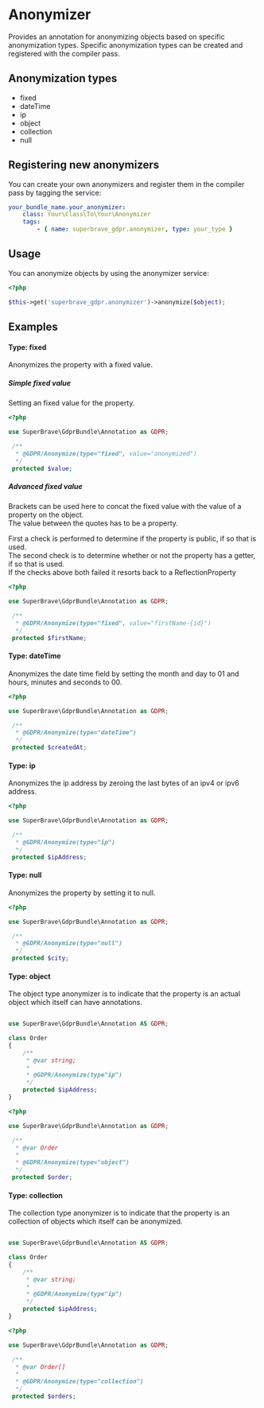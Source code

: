 # Anonymizer

Provides an annotation for anonymizing objects based on specific anonymization types. Specific anonymization types can be created and registered with the compiler pass.

## Anonymization types

- fixed
- dateTime
- ip
- object
- collection
- null

## Registering new anonymizers

You can create your own anonymizers and register them in the compiler pass by tagging the service:

```yml
your_bundle_name.your_anonymizer:
    class: Your\Class\To\Your\Anonymizer
    tags:
        - { name: superbrave_gdpr.anonymizer, type: your_type }
```

## Usage

You can anonymize objects by using the anonymizer service:

```php
<?php

$this->get('superbrave_gdpr.anonymizer')->anonymize($object);
```

## Examples

#### Type: fixed

Anonymizes the property with a fixed value.

##### Simple fixed value 

Setting an fixed value for the property.

```php
<?php

use SuperBrave\GdprBundle\Annotation as GDPR;

 /**
  * @GDPR/Anonymize(type="fixed", value="anonymized")
  */
 protected $value;
```

##### Advanced fixed value

Brackets can be used here to concat the fixed value with the value of a property on the object.  
The value between the quotes has to be a property.  

First a check is performed to determine if the property is public, if so that is used.  
The second check is to determine whether or not the property has a getter, if so that is used.  
If the checks above both failed it resorts back to a ReflectionProperty

```php
<?php

use SuperBrave\GdprBundle\Annotation as GDPR;

 /**
  * @GDPR/Anonymize(type="fixed", value="firstName-{id}")
  */
 protected $firstName;
```

#### Type: dateTime

Anonymizes the date time field by setting the month and day to 01 and hours, minutes and seconds to 00.

```php
<?php

use SuperBrave\GdprBundle\Annotation as GDPR;

 /**
  * @GDPR/Anonymize(type="dateTime")
  */
 protected $createdAt;
```

#### Type: ip

Anonymizes the ip address by zeroing the last bytes of an ipv4 or ipv6 address.

```php
<?php

use SuperBrave\GdprBundle\Annotation as GDPR;

 /**
  * @GDPR/Anonymize(type="ip")
  */
 protected $ipAddress;
```

#### Type: null

Anonymizes the property by setting it to null.

```php
<?php

use SuperBrave\GdprBundle\Annotation as GDPR;

 /**
  * @GDPR/Anonymize(type="null")
  */
 protected $city;
```

#### Type: object

The object type anonymizer is to indicate that the property is an actual object which itself can have annotations.

```php

use SuperBrave\GdprBundle\Annotation AS GDPR;

class Order
{
    /**
     * @var string;
     *
     * @GDPR/Anonymize(type"ip")
     */
    protected $ipAddress;
}
```

```php
<?php

use SuperBrave\GdprBundle\Annotation as GDPR;

 /**
  * @var Order
  *
  * @GDPR/Anonymize(type="object")
  */
 protected $order;
```

#### Type: collection

The collection type anonymizer is to indicate that the property is an collection of objects which itself can be anonymized.

```php

use SuperBrave\GdprBundle\Annotation AS GDPR;

class Order
{
    /**
     * @var string;
     *
     * @GDPR/Anonymize(type"ip")
     */
    protected $ipAddress;
}
```

```php
<?php

use SuperBrave\GdprBundle\Annotation as GDPR;

 /**
  * @var Order[]
  *
  * @GDPR/Anonymize(type="collection")
  */
 protected $orders;
```
